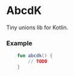 # AbcdK
Tiny unions lib for Kotlin.

### Example
```kotlin
    fun abcdk() { 
        // TODO
    }
```